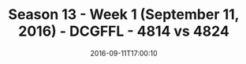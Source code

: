 ---
title: Season 13 - Week 1 (September 11, 2016) - DCGFFL - 4814 vs 4824
teams_score:
- team: 4814
  score:
- team: 4824
  score: 12
mvp: A. Esquer (Forest); G. Carter (Power Blue)
game-ball: T. Stransky (Forest); F. Rogers (Power Blue)
sportsperson: ''
season: 13
week: 1
date: '2016-09-11T17:00:10'
pageid: season-13-week-1-september-11-2016-4814-vs-4824
---